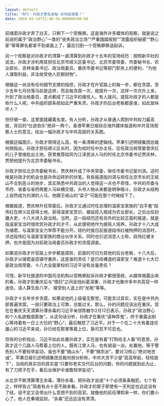 ```yaml
---
layout: default
title: "RFI：孙政才罪名诡秘 杀鸡给猴看？"
date: 2018-02-14T22:40:34.000000+08:00
---
```


前储君孙政才弄了白天，只剩下一个受贿罪。这是海外许多媒体的观察。就是说之前说的属于“政治野心”一类的“丧失政治立场”“严重践踏规矩”“泄露组织秘密”“野心家”等等罪名都拿不到桌面上了，最后归到一个受贿罪移送起诉。

另一个观察是对孙政才的清算一直清算到孙政才十五年的官场经历：按照新华社的说法，孙政才涉利用其担任北京市顺义区委书记、北京市委常委、市委秘书长、农业部长、吉林省委书记、政治局委员、重庆市委书记等部门职务上的便利，“为他人谋取利益，非法收受他人巨额财物”。

根据这一尚没有任何细节支撑的指控，孙政才在升官路上的每一步，都在贪腐，至少去年七月份落马前是这样，而且每贪腐一次，就提升一次，这样一次次升上来，升到了政治局委员，差点都成了习近平的接班人。有人就问，提拔孙政才的人都是些什么人呢，中共组织部系统如此严重失灵，孙政才的后台老板都是谁，如此放纵坏人？

但仔细一查，这里面就藏着名堂。有人分析，孙政才从普通人爬到中共权力最高层，背后的“仕途伯乐”绝非一两个。香港苹果日报综合海外媒体报道和中共官场观察人士的意见，绘出一幅孙政才与中共高层的关系图。

根据这幅图示，孙政才爬得这么高，有一条清晰的逻辑线。苹果引述明镜集团总裁何频指出，孙政才担任顺义区长时，因为给时任中办主任、后任政治局常委曾庆红的儿子曾维批出土地，获曾推荐给同为江泽民派人马的时任北京市委书记贾庆林，贾把他提升为北京市委秘书长。

孙政才担任北京市委秘书长，贾庆林升成了中央常委，继任市委书记是刘淇。这时候是孙政才的机会也是孙命运转折的伏笔。有些报道指刘淇与担任北京市长的王岐山不合到恶斗的地步，其实熟悉中共政治的人觉得这一点也不奇怪，中共的市委与市府、省委与省府两套人马纵横交错，头号人物从来都是明争暗斗，孙政才从结构上自然成为刘淇的人马，他跟王岐山的“梁子”可能在那个时候结下了。

根据报道，贾庆林升任常委后，孙政才又通过时任总理的温家宝家族的“白手套”段伟红在顺义区获得土地，获得温家宝赏识，被延揽入阁成为农业部长，之后出任封疆大吏，十八大进入政治局。当然，这一段经历还有另外的比较正面的报道，就是指温家宝当时很欣赏孙政才的才干，从此便把他作为接班人培养。孙政才十八大成为储君，与温家宝全力举荐不能分开。纽约时报日前报道段伟红被拘押的消息时，详述段伟红与温家宝家族的商业伙伴关系，同时也引述消息人士称，段伟红被关押，也许是因为对前政治局委员孙政才的贪腐调查。

如果说孙政才升官路上步步都是腐败，前面的可归为其他的后台老板，十八大后，孙政才以储君姿态镇守重庆，这是谁的责任？是已经裸退的温家宝？难道十七大已是政治局常委、十八大全面掌权的习近平没有丝毫责任？

可惜，新华社报道的中国司法机构以受贿罪起诉孙政才都很笼统，从媒体揭露出来的看，孙政才到重庆后与“情妇”之间金钱纠葛深重，孙政才也像许多中共高官一样迷信，请人算生辰八字， 接受别人送上的“龙袍”等等。

孙政才十五年步步贪腐，如果说他的上级毫无察觉，可能言过其实，实在是中共内部普遍贪腐，一般只要政治上可靠，总能过关。那么，孙的问题应该出在重庆。现在在重庆天天清算孙薄余毒的习近平亲信陈敏尔2月12日表示，孙政才“政治野心和个人私欲极度膨胀”。从这句话分析，孙政才在重庆“请神弄鬼”，终于暴露出耐心等待着有一日上大位的“野心”，最后触怒了习近平。对于一个在二十大有着连任雄心的习近平来说，孙已经在那里等着上位，孰可忍不可忍也。

但有的分析指出，习近平如此处置孙政才，实在是有着“打狗给主人看”的意思。孙政才这个几路人马帮着上位的人，既有江曾人马，也有胡温一派。处置他，等于警告别人不要轻举妄动，谁也不要“搞山头”，不要“搞宗派”，要对习核心“绝对地忠诚”。苹果日报引述明镜集团总裁何频分析称，中共大贪不少是“高高举起，轻轻放下”，当局的真实目的其实是“只要你老实交代后台的问题，你的问题就到此为止，有了刀把子在手，看后台保护伞谁敢轻举妄动”。

从北京不断清算薄王余毒，薄孙余毒，把孙政才说成“十个必须条条触犯，七个有之，样样皆占”简直有点十恶不赦来看。孙政才的案子即使有一天判定也远远没有了结，说不定又会带出什么意想不到的高官。就像他的前任薄熙来一样，你们要小心了，他人在秦城监狱，“余毒”还远远没有肃清。

